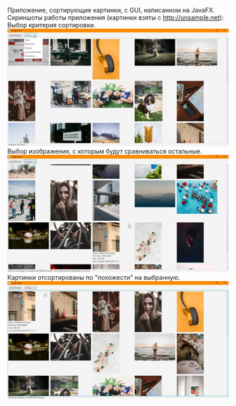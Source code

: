 Приложение, сортирующие картинки, с GUI, написанном на JavaFX.
Скриншоты работы приложения (картинки взяты с http://unsample.net):  
Выбор критерия сортировки.
![scr1](/screenshots/sorting_options.jpg)
Выбор изображения, с которым будут сравниваться остальные.
![scr2](/screenshots/primary_image_pick.jpg)
Картинки отсортированы по "похожести" на выбранную.
![scr3](/screenshots/sorted.jpg)
